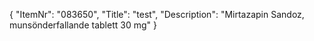 {
  "ItemNr": "083650",
  "Title": "test",
  "Description": "Mirtazapin Sandoz, munsönderfallande tablett 30 mg"
}
